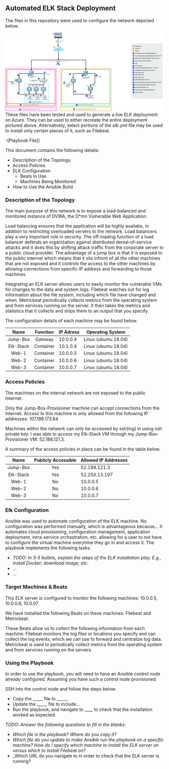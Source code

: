 ## Automated ELK Stack Deployment

The files in this repository were used to configure the network depicted below.

![Link to my diagram](./Ansible/Images/Diagram.png)
These files have been tested and used to generate a live ELK deployment on Azure. They can be used to either recreate the entire deployment pictured above. Alternatively, select portions of the elk.yml file may be used to install only certain pieces of it, such as Filebeat.

  -[Playbook File](

This document contains the following details:
- Description of the Topologu
- Access Policies
- ELK Configuration
  - Beats in Use
  - Machines Being Monitored
- How to Use the Ansible Build


### Description of the Topology

The main purpose of this network is to expose a load-balanced and monitored instance of DVWA, the D*mn Vulnerable Web Application.

Load balancing ensures that the application will be highly availabe, in addition to restricting overloaded servers to the network.
Load balancers play a very important role in security. The off-loading function of a load balancer defends an organization against distributed denial-of-service attacks and it does this by shifting attack traffic from the corporate server to a public cloud provider. The advantage of a jump box is that it is exposed to the public internet which means that it sits infront of all the other machines that are not exposed and it controls the access to the other machines by allowing connections from specific IP address and forwarding to those machines.

Integrating an ELK server allows users to easily monitor the vulnerable VMs for changes to the data and system logs.
Filebeat watches out for log information about the file system, including which file have changed and when.
Metricbeat periodically collects metrics from the operating system and from services running on the server. It then takes the metrics and statistics that it collects and ships them to an output that you specify.

The configuration details of each machine may be found below.

|    Name   |  Function | IP Adress | Operating System     |
|:---------:|:---------:|-----------|----------------------|
| Jump-Box  |  Gateway  | 10.0.0.4  | Linux (ubuntu 18.04) |
| Elk-Stack | Container | 10.1.0.4  | Linux (ubuntu 18.04) |
| Web-1     | Container | 10.0.0.5  | Linux (ubuntu 18.04) |
| Web-2     | Container | 10.0.0.6  | Linux (ubuntu 18.04) |
| Web-3     | Container | 10.0.0.7  | Linux (ubuntu 18.04) |

### Access Policies

The machines on the internal network are not exposed to the public Internet. 

Only the Jump-Box-Provisioner machine can accept connections from the Internet. Access to this machine is only allowed from the following IP addresses:
107.196.173.84

Machines within the network can only be accessed by ssh(ing) in using ssh private key.
I was able to access my Elk-Stack VM through my Jump-Box-Provisioner VM: 52.188.121.3.

A summary of the access policies in place can be found in the table below.

|    Name   | Publicly Accessible | Allowed IP Addresses |
|:---------:|:-------------------:|----------------------|
| Jump-Box  |         Yes         |     52.188.121.3     |
| Elk-Stack |         Yes         |     52.250.13.197    |
| Web-1     |          No         |       10.0.0.5       |
| Web-2     |          No         |       10.0.0.6       |
| Web-3     |          No         |       10.0.0.7       |

### Elk Configuration

Ansible was used to automate configuration of the ELK machine. No configuration was performed manually, which is advantageous because...
It automates cloud provisioning, configuration management, application deployment, intra-service orchestration, etc. allowing for a user to not have to configure the virtual machine everytime they go in and access it.
The playbook implements the following tasks:
- _TODO: In 3-5 bullets, explain the steps of the ELK installation play. E.g., install Docker; download image; etc._
- ...
- ...

### Target Machines & Beats
This ELK server is configured to monitor the following machines:
10.0.0.5, 10.0.0.6, 10.0.07

We have installed the following Beats on these machines:
Filebeat and Metricbeat.

These Beats allow us to collect the following information from each machine:
Filebeat monitors the log files or locations you specify and can collect the log events, which we can use to forward and centralize log data. Metricbeat is used to periodically collect metrics from the operating system and from services running on the servers.

### Using the Playbook
In order to use the playbook, you will need to have an Ansible control node already configured. Assuming you have such a control node provisioned: 

SSH into the control node and follow the steps below:
- Copy the _____ file to _____.
- Update the _____ file to include...
- Run the playbook, and navigate to ____ to check that the installation worked as expected.

_TODO: Answer the following questions to fill in the blanks:_
- _Which file is the playbook? Where do you copy it?_
- _Which file do you update to make Ansible run the playbook on a specific machine? How do I specify which machine to install the ELK server on versus which to install Filebeat on?_
- _Which URL do you navigate to in order to check that the ELK server is running?

